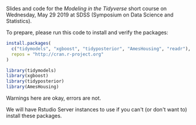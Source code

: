 Slides and code for the _Modeling in the Tidyverse_ short course on Wednesday, May 29 2019 at SDSS (Symposium on Data Science and Statistics).

To prepare, please run this code to install and verify the packages:

```r
install.packages(
  c("tidymodels", "xgboost", "tidyposterior", "AmesHousing", "readr"), 
  repos = "http://cran.r-project.org"
)

library(tidymodels)
library(xgboost)
library(tidyposterior)
library(AmesHousing)
``` 

Warnings here are okay, errors are not. 

We will have Rstudio Server instances to use if you can't (or don't want to) install these packages. 